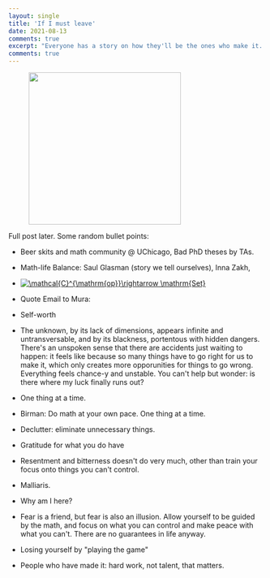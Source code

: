```yaml
---
layout: single
title: 'If I must leave'
date: 2021-08-13
comments: true
excerpt: "Everyone has a story on how they'll be the ones who make it. However, as time goes on, reality filters in and (for most of us, at least), we have to confront the unpleasant and sobering possibility that ... maybe we won't be able to stay. This post consists of some musings about this issue, where I've reframed the issue as: 'Suppose if I must leave academia, what would I like to accomplish or get done so that I leave without regrets?'"
comments: true
---
```


<figure>  
<img src='https://puzzledoyster.github.io/images/onleavingphoto.jpg' width="300" 
     height="300" class ="center">
</figure>

Full post later. Some random bullet points:

- Beer skits and math community @ UChicago, Bad PhD theses by TAs.
- Math-life Balance: Saul Glasman (story we tell ourselves), Inna Zakh,
- <a href="https://www.codecogs.com/eqnedit.php?latex=\mathcal{C}^{\mathrm{op}}\rightarrow&space;\mathrm{Set}" target="_blank"><img src="https://latex.codecogs.com/gif.latex?\mathcal{C}^{\mathrm{op}}\rightarrow&space;\mathrm{Set}" title="\mathcal{C}^{\mathrm{op}}\rightarrow \mathrm{Set}" /></a>
- Quote Email to Mura: 
- Self-worth
- The unknown, by its lack of dimensions, appears infinite and untransversable, and by its blackness, portentous with hidden dangers. There's an unspoken sense that there are accidents just waiting to happen: it feels like because so many things have to go right for us to make it, which only creates more opporunities for things to go wrong. Everything feels chance-y and unstable. You can't help but wonder: is there where my luck finally runs out?
- One thing at a time. 
- Birman: Do math at your own pace. One thing at a time.
- Declutter: eliminate unnecessary things.
- Gratitude for what you do have
- Resentment and bitterness doesn't do very much, other than train your focus onto things you can't control.

- Malliaris.
- Why am I here? 
- Fear is a friend, but fear is also an illusion. Allow yourself to be guided by the math, and focus on what you can control and make peace with what you can't. There are no guarantees in life anyway.
- Losing yourself by "playing the game"
- People who have made it: hard work, not talent, that matters.
